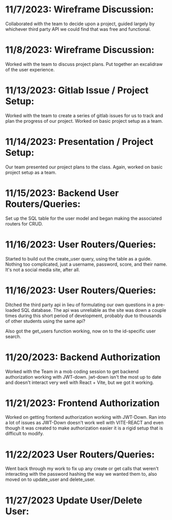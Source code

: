 # 11/7/2023: Wireframe Discussion:

Collaborated with the team to decide upon a project, guided largely by whichever third party API we could find that was free and functional.

# 11/8/2023: Wireframe Discussion:

Worked with the team to discuss project plans. Put together an excalidraw of the user experience.

# 11/13/2023: Gitlab Issue / Project Setup:

Worked with the team to create a series of gitlab issues for us to track and plan the progress of our project. Worked on basic project setup as a team.

# 11/14/2023: Presentation / Project Setup:

Our team presented our project plans to the class. Again, worked on basic project setup as a team.

# 11/15/2023: Backend User Routers/Queries:

Set up the SQL table for the user model and began making the associated routers for CRUD.

# 11/16/2023: User Routers/Queries:

Started to build out the create_user query, using the table as a guide. Nothing too complicated, just a username, password, score, and their name. It's not a social media site, after all.

# 11/16/2023: User Routers/Queries:

Ditched the third party api in lieu of formulating our own questions in a pre-loaded SQL database. The api was unreliable as the site was down a couple times during this short period of development, probably due to thousands of other students using the same api?

Also got the get_users function working, now on to the id-specific user search.

# 11/20/2023: Backend Authorization

Worked with the Team in a mob coding session to get backend authorization working with JWT-down. jwt-down isn't the most up to date and doesn't interact very well with React + Vite, but we got it working.

# 11/21/2023: Frontend Authorization

Worked on getting frontend authorization working with JWT-Down. Ran into a lot of issues as JWT-Down doesn't work well with VITE-REACT and even though it was created to make authorization easier it is a rigid setup that is difficult to modify.

# 11/22/2023 User Routers/Queries:

Went back through my work to fix up any create or get calls that weren't interacting with the password hashing the way we wanted them to, also moved on to update_user and delete_user.

# 11/27/2023 Update User/Delete User:
